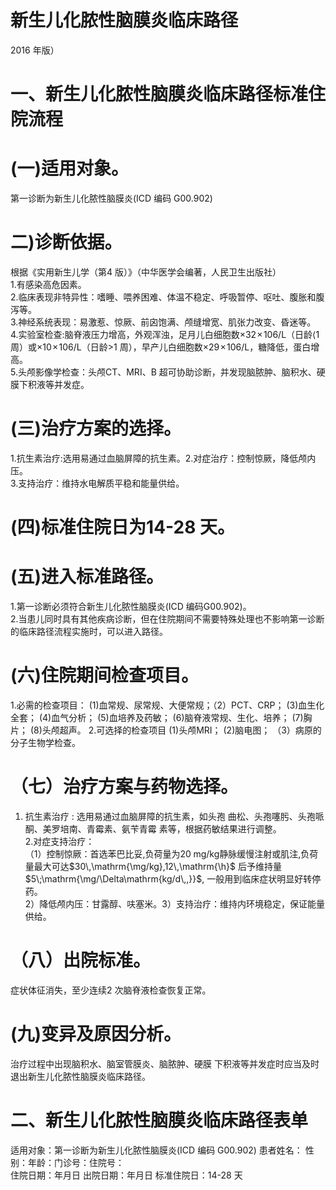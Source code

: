 # 新生儿化脓性脑膜炎临床路径  
2016 年版）  
# 一、新生儿化脓性脑膜炎临床路径标准住院流程  
# (一)适用对象。  
第一诊断为新生儿化脓性脑膜炎(ICD 编码 G00.902)  
# 二)诊断依据。  
根据《实用新生儿学（第4 版）》（中华医学会编著，人民卫生出版社）  
1.有感染高危因素。  
2.临床表现非特异性：嗜睡、喂养困难、体温不稳定、呼吸暂停、呕吐、腹胀和腹泻等。  
3.神经系统表现：易激惹、惊厥、前囟饱满、颅缝增宽、肌张力改变、昏迷等。  
4.实验室检查:脑脊液压力增高，外观浑浊，足月儿白细胞数${\times32\!\times\!106/\mathrm{L}}$（日龄$\langle1$ 周）或${\times10\!\times\!106/\mathrm{L}}$（日龄>1 周），早产儿白细胞数${\times29\!\times\!106}/\mathrm{L}$，糖降低，蛋白增高。  
5.头颅影像学检查：头颅CT、MRI、B 超可协助诊断，并发现脑脓肿、脑积水、硬膜下积液等并发症。  
# (三)治疗方案的选择。  
1.抗生素治疗:选用易通过血脑屏障的抗生素。2.对症治疗：控制惊厥，降低颅内压。  
3.支持治疗：维持水电解质平稳和能量供给。  
# (四)标准住院日为14-28 天。  
# (五)进入标准路径。  
1.第一诊断必须符合新生儿化脓性脑膜炎(ICD 编码G00.902)。  
2.当患儿同时具有其他疾病诊断，但在住院期间不需要特殊处理也不影响第一诊断的临床路径流程实施时，可以进入路径。  
# (六)住院期间检查项目。  
1.必需的检查项目：  (1)血常规、尿常规、大便常规；（2）PCT、CRP； (3)血生化全套； (4)血气分析；  (5)血培养及药敏；  (6)脑脊液常规、生化、培养； (7)胸片； (8)头颅超声。 2.可选择的检查项目 (1)头颅MRI； (2)脑电图； （3）病原的分子生物学检查。  
# （七）治疗方案与药物选择。  
1. 抗生素治疗 : 选用易通过血脑屏障的抗生素，如头孢 曲松、头孢噻肟、头孢哌酮、美罗培南、青霉素、氨苄青霉 素等，根据药敏结果进行调整。  
2.对症支持治疗：  
（1）控制惊厥：首选苯巴比妥,负荷量为$20\;\mathrm{mg/kg}$静脉缓慢注射或肌注,负荷量最大可达$30\,\mathrm{\mg/kg},12\,\mathrm{\h}$ 后予维持量$5\;\mathrm{\mg/\Delta\mathrm{kg/d\,,}}$,  一般用到临床症状明显好转停药。  
2）降低颅内压：甘露醇、呋塞米。3）支持治疗：维持内环境稳定，保证能量供给。  
# （八）出院标准。  
症状体征消失，至少连续2 次脑脊液检查恢复正常。  
# (九)变异及原因分析。  
治疗过程中出现脑积水、脑室管膜炎、脑脓肿、硬膜 下积液等并发症时应当及时退出新生儿化脓性脑膜炎临床路径。  
# 二、新生儿化脓性脑膜炎临床路径表单  
适用对象：第一诊断为新生儿化脓性脑膜炎(ICD 编码 G00.902) 患者姓名：  性别：年龄：门诊号：住院号：  
住院日期：年月日 出院日期：年月日  标准住院日：14-28 天  
